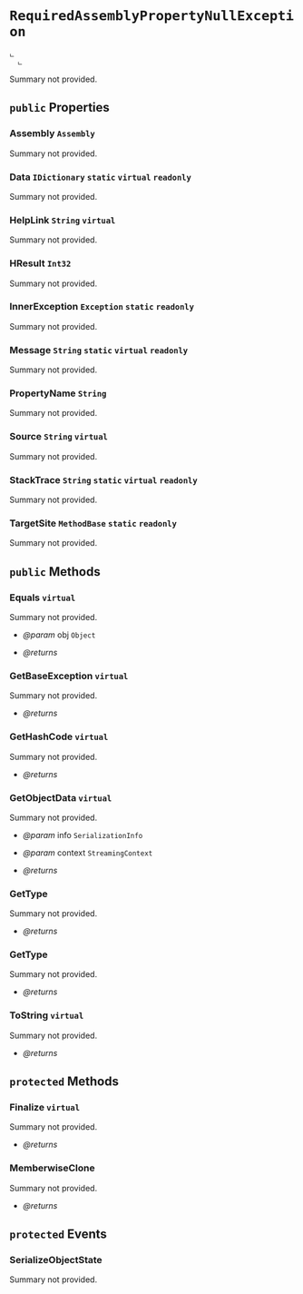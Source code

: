 # <code><span title="undefined">RequiredAssemblyPropertyNullException</span></code>

```
ட 
  ட 
```

Summary not provided.

## `public` Properties

### Assembly <code><span title="undefined">Assembly</span></code>

Summary not provided.

### Data <code><span title="undefined">IDictionary</span></code> `static` `virtual` `readonly`

Summary not provided.

### HelpLink <code><span title="undefined">String</span></code> `virtual`

Summary not provided.

### HResult <code><span title="undefined">Int32</span></code>

Summary not provided.

### InnerException <code><span title="undefined">Exception</span></code> `static` `readonly`

Summary not provided.

### Message <code><span title="undefined">String</span></code> `static` `virtual` `readonly`

Summary not provided.

### PropertyName <code><span title="undefined">String</span></code>

Summary not provided.

### Source <code><span title="undefined">String</span></code> `virtual`

Summary not provided.

### StackTrace <code><span title="undefined">String</span></code> `static` `virtual` `readonly`

Summary not provided.

### TargetSite <code><span title="undefined">MethodBase</span></code> `static` `readonly`

Summary not provided.



## `public` Methods

### Equals `virtual`

Summary not provided.

- *@param* obj <code><span title="undefined">Object</span></code>

- *@returns* 

### GetBaseException `virtual`

Summary not provided.

- *@returns* 

### GetHashCode `virtual`

Summary not provided.

- *@returns* 

### GetObjectData `virtual`

Summary not provided.

- *@param* info <code><span title="undefined">SerializationInfo</span></code>
- *@param* context <code><span title="undefined">StreamingContext</span></code>

- *@returns* 

### GetType

Summary not provided.

- *@returns* 

### GetType

Summary not provided.

- *@returns* 

### ToString `virtual`

Summary not provided.

- *@returns* 

## `protected` Methods

### Finalize `virtual`

Summary not provided.

- *@returns* 

### MemberwiseClone

Summary not provided.

- *@returns* 

## `protected` Events

### SerializeObjectState

Summary not provided.